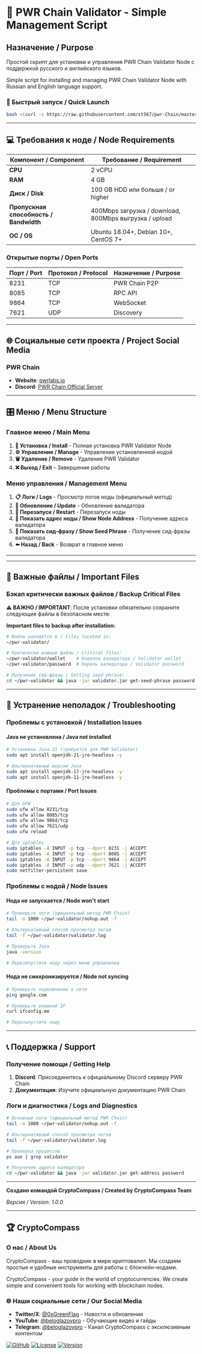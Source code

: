 # 🚀 PWR Chain Validator - Simple Management Script

## Назначение / Purpose

Простой скрипт для установки и управления PWR Chain Validator Node с поддержкой русского и английского языков.

Simple script for installing and managing PWR Chain Validator Node with Russian and English language support.

### 🚀 Быстрый запуск / Quick Launch
```bash
bash <(curl -s https://raw.githubusercontent.com/st567/pwr-Chain/master/pwr_validator.sh)
```

---

## 💻 Требования к ноде / Node Requirements

| Компонент / Component | Требование / Requirement |
|----------------------|-------------------------|
| **CPU** | 2 vCPU |
| **RAM** | 4 GB |
| **Диск / Disk** | 100 GB HDD или больше / or higher |
| **Пропускная способность / Bandwidth** | 400Mbps загрузка / download, 800Mbps выгрузка / upload |
| **ОС / OS** | Ubuntu 18.04+, Debian 10+, CentOS 7+ |

### Открытые порты / Open Ports

| Порт / Port | Протокол / Protocol | Назначение / Purpose |
|-------------|-------------------|---------------------|
| 8231 | TCP | PWR Chain P2P |
| 8085 | TCP | RPC API |
| 9864 | TCP | WebSocket |
| 7621 | UDP | Discovery |

---

## 🌐 Социальные сети проекта / Project Social Media

### PWR Chain
- **Website**: [pwrlabs.io](https://www.pwrlabs.io/)
- **Discord**: [PWR Chain Official Server](https://discord.com/invite/YASmBk9EME)

---

## 🎛 Меню / Menu Structure

### Главное меню / Main Menu
1. **🚀 Установка / Install** - Полная установка PWR Validator Node
2. **⚙️ Управление / Manage** - Управление установленной нодой
3. **🗑️ Удаление / Remove** - Удаление PWR Validator
4. **❌ Выход / Exit** - Завершение работы

### Меню управления / Management Menu
1. **📋 Логи / Logs** - Просмотр логов ноды (официальный метод)
2. **🔄 Обновление / Update** - Обновление валидатора
3. **🔄 Перезапуск / Restart** - Перезапуск ноды
4. **📍 Показать адрес ноды / Show Node Address** - Получение адреса валидатора
5. **🔑 Показать сид-фразу / Show Seed Phrase** - Получение сид-фразы валидатора
6. **⬅️ Назад / Back** - Возврат в главное меню

---

---

## 💾 Важные файлы / Important Files

### Бэкап критически важных файлов / Backup Critical Files

**⚠️ ВАЖНО / IMPORTANT**: После установки обязательно сохраните следующие файлы в безопасном месте:

**Important files to backup after installation:**

```bash
# Файлы находятся в / Files located in:
~/pwr-validator/

# Критически важные файлы / Critical files:
~/pwr-validator/wallet    # Кошелек валидатора / Validator wallet
~/pwr-validator/password  # Пароль валидатора / Validator password

# Получение сид-фразы / Getting seed phrase:
cd ~/pwr-validator && java -jar validator.jar get-seed-phrase password
```
---

## 🔧 Устранение неполадок / Troubleshooting

### Проблемы с установкой / Installation Issues

#### Java не установлена / Java not installed
```bash
# Установка Java 21 (требуется для PWR Validator)
sudo apt install openjdk-21-jre-headless -y

# Альтернативные версии Java
sudo apt install openjdk-17-jre-headless -y
sudo apt install openjdk-11-jre-headless -y
```

#### Проблемы с портами / Port Issues
```bash
# Для UFW
sudo ufw allow 8231/tcp
sudo ufw allow 8085/tcp
sudo ufw allow 9864/tcp
sudo ufw allow 7621/udp
sudo ufw reload

# Для iptables
sudo iptables -A INPUT -p tcp --dport 8231 -j ACCEPT
sudo iptables -A INPUT -p tcp --dport 8085 -j ACCEPT
sudo iptables -A INPUT -p tcp --dport 9864 -j ACCEPT
sudo iptables -A INPUT -p udp --dport 7621 -j ACCEPT
sudo netfilter-persistent save
```

### Проблемы с нодой / Node Issues

#### Нода не запускается / Node won't start
```bash
# Проверьте логи (официальный метод PWR Chain)
tail -n 1000 ~/pwr-validator/nohup.out -f

# Альтернативный способ просмотра логов
tail -f ~/pwr-validator/validator.log

# Проверьте Java
java -version

# Перезапустите ноду через меню управления
```

#### Нода не синхронизируется / Node not syncing
```bash
# Проверьте подключение к сети
ping google.com

# Проверьте внешний IP
curl ifconfig.me

# Перезапустите ноду
```

---

## 📞 Поддержка / Support

### Получение помощи / Getting Help

1. **Discord**: Присоединитесь к официальному Discord серверу PWR Chain
2. **Документация**: Изучите официальную документацию PWR Chain

### Логи и диагностика / Logs and Diagnostics

```bash
# Основные логи (официальный метод PWR Chain)
tail -n 1000 ~/pwr-validator/nohup.out -f

# Альтернативный способ просмотра логов
tail -f ~/pwr-validator/validator.log

# Проверка процессов
ps aux | grep validator

# Получение адреса валидатора
cd ~/pwr-validator && java -jar validator.jar get-address password
```

---


**Создано командой CryptoCompass / Created by CryptoCompass Team**

*Версия / Version: 1.0.0*

---

## 🏆 CryptoCompass

### О нас / About Us

CryptoCompass - ваш проводник в мире криптовалют. Мы создаем простые и удобные инструменты для работы с блокчейн-нодами.

CryptoCompass - your guide in the world of cryptocurrencies. We create simple and convenient tools for working with blockchain nodes.

### 🌐 Наши социальные сети / Our Social Media

- **Twitter/X**: [@0xGreenFlag](https://x.com/0xGreenFlag) - Новости и обновления
- **YouTube**: [@beloglazovpro](https://www.youtube.com/@beloglazovpro) - Обучающие видео и гайды
- **Telegram**: [@beloglazovpro](https://t.me/beloglazovpro) - Канал CryptoCompass с эксклюзивным контентом

[![GitHub](https://img.shields.io/badge/GitHub-st567%2Fpwr--Chain-blue?style=flat-square&logo=github)](https://github.com/st567/pwr-Chain)
[![License](https://img.shields.io/badge/License-MIT-green?style=flat-square)](LICENSE)
[![Version](https://img.shields.io/badge/Version-1.0.0-orange?style=flat-square)](https://github.com/st567/pwr-Chain/releases)

